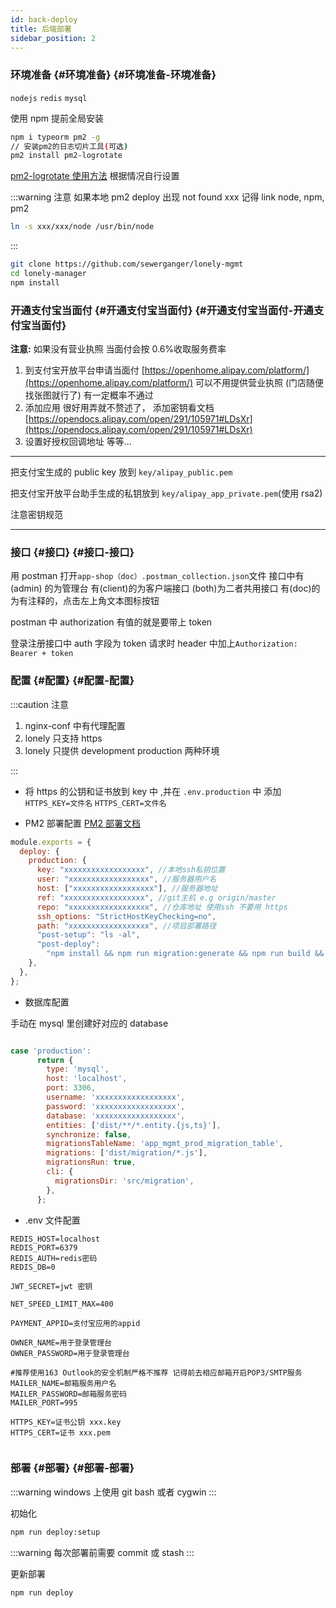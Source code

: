 ```yaml
---
id: back-deploy
title: 后端部署
sidebar_position: 2
---
```


### 环境准备 {#环境准备} {#环境准备-环境准备}

`nodejs` `redis` `mysql`

使用 npm 提前全局安装

```bash
npm i typeorm pm2 -g
// 安装pm2的日志切片工具(可选)
pm2 install pm2-logrotate
```

[pm2-logrotate 使用方法](https://github.com/keymetrics/pm2-logrotate) 根据情况自行设置

:::warning 注意
如果本地 pm2 deploy 出现 not found xxx 记得 link node, npm, pm2

```bash
ln -s xxx/xxx/node /usr/bin/node
```

:::

```bash npm2yarn
git clone https://github.com/sewerganger/lonely-mgmt
cd lonely-manager
npm install
```

### 开通支付宝当面付 {#开通支付宝当面付} {#开通支付宝当面付-开通支付宝当面付}

**注意:** 如果没有营业执照 当面付会按 0.6%收取服务费率

1.  到支付宝开放平台申请当面付 [https://openhome.alipay.com/platform/](https://openhome.alipay.com/platform/) 可以不用提供营业执照 (门店随便找张图就行了) 有一定概率不通过
2.  添加应用 很好用弄就不赘述了， 添加密钥看文档[https://opendocs.alipay.com/open/291/105971#LDsXr](https://opendocs.alipay.com/open/291/105971#LDsXr)
3.  设置好授权回调地址 等等...

---

把支付宝生成的 public key 放到 `key/alipay_public.pem`

把支付宝开放平台助手生成的私钥放到 `key/alipay_app_private.pem`(使用 rsa2)

注意密钥规范

---

### 接口 {#接口} {#接口-接口}

用 postman 打开`app-shop（doc）.postman_collection.json`文件
接口中有(admin) 的为管理台
有(client)的为客户端接口
(both)为二者共用接口
有(doc)的为有注释的，点击左上角文本图标按钮

postman 中 authorization 有值的就是要带上 token

登录注册接口中 auth 字段为 token 请求时 header 中加上`Authorization: Bearer + token`

### 配置 {#配置} {#配置-配置}

:::caution 注意

1. nginx-conf 中有代理配置
2. lonely 只支持 https
3. lonely 只提供 development production 两种环境

:::

- 将 https 的公钥和证书放到 key 中 ,并在 `.env.production` 中 添加 `HTTPS_KEY=文件名` `HTTPS_CERT=文件名`

- PM2 部署配置 [PM2 部署文档](https://pm2.keymetrics.io/docs/usage/deployment/)

```javascript title="ecosystem.config.js"
module.exports = {
  deploy: {
    production: {
      key: "xxxxxxxxxxxxxxxxxx", //本地ssh私钥位置
      user: "xxxxxxxxxxxxxxxxxx", //服务器用户名
      host: ["xxxxxxxxxxxxxxxxxx"], //服务器地址
      ref: "xxxxxxxxxxxxxxxxxx", //git主机 e.g origin/master
      repo: "xxxxxxxxxxxxxxxxxx", //仓库地址 使用ssh 不要用 https
      ssh_options: "StrictHostKeyChecking=no",
      path: "xxxxxxxxxxxxxxxxxx", //项目部署路径
      "post-setup": "ls -al",
      "post-deploy":
        "npm install && npm run migration:generate && npm run build && pm2 startOrReload ecosystem.config.js --env production",
    },
  },
};
```

- 数据库配置

手动在 mysql 里创建好对应的 database

```javascript title="ormconfig.js"

case 'production':
      return {
        type: 'mysql',
        host: 'localhost',
        port: 3306,
        username: 'xxxxxxxxxxxxxxxxxx',
        password: 'xxxxxxxxxxxxxxxxxx',
        database: 'xxxxxxxxxxxxxxxxxx',
        entities: ['dist/**/*.entity.{js,ts}'],
        synchronize: false,
        migrationsTableName: 'app_mgmt_prod_migration_table',
        migrations: ['dist/migration/*.js'],
        migrationsRun: true,
        cli: {
          migrationsDir: 'src/migration',
        },
      };

```

- .env 文件配置

```shell title=".env.xxx"
REDIS_HOST=localhost
REDIS_PORT=6379
REDIS_AUTH=redis密码
REDIS_DB=0

JWT_SECRET=jwt 密钥

NET_SPEED_LIMIT_MAX=400

PAYMENT_APPID=支付宝应用的appid

OWNER_NAME=用于登录管理台
OWNER_PASSWORD=用于登录管理台

#推荐使用163 Outlook的安全机制严格不推荐 记得前去相应邮箱开启POP3/SMTP服务
MAILER_NAME=邮箱服务用户名
MAILER_PASSWORD=邮箱服务密码
MAILER_PORT=995

HTTPS_KEY=证书公钥 xxx.key
HTTPS_CERT=证书 xxx.pem


```

### 部署 {#部署} {#部署-部署}

:::warning
windows 上使用 git bash 或者 cygwin
:::

初始化

```bash
npm run deploy:setup
```

:::warning
每次部署前需要 commit 或 stash
:::

更新部署

```bash
npm run deploy
```
